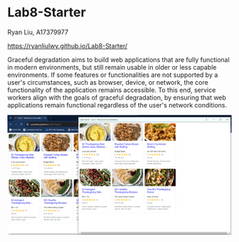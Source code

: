 # Lab8-Starter
Ryan Liu, A17379977

https://ryanliulwy.github.io/Lab8-Starter/

Graceful degradation aims to build web applications that are fully functional in modern environments, but still remain usable in older or less capable environments. If some features or functionalities are not supported by a user's circumstances, such as browser, device, or network, the core functionality of the application remains accessible. To this end, service workers align with the goals of graceful degradation, by ensuring that web applications remain functional regardless of the user's network conditions.

![pwa.png](https://raw.githubusercontent.com/ryanliulwy/Lab8-Starter/main/pwa.png)
